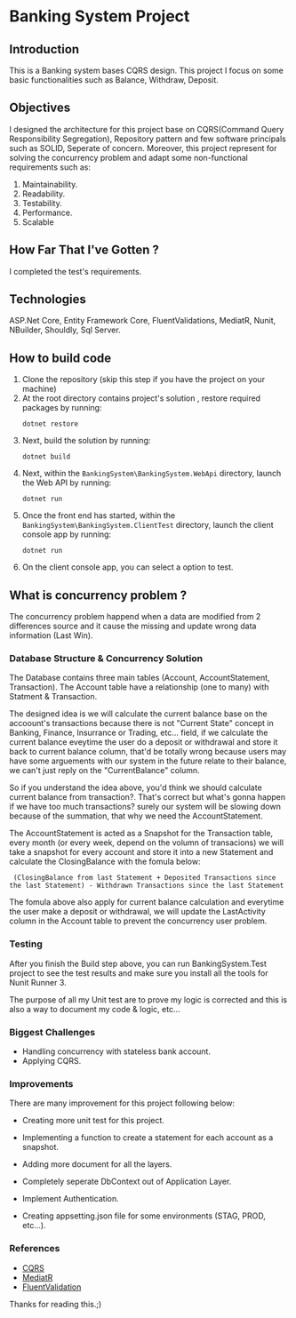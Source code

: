 
# Banking System Project

## Introduction

This is a Banking system bases CQRS design. This project I focus on some basic functionalities such as Balance, Withdraw, Deposit.

## Objectives

I designed the architecture for this project base on CQRS(Command Query Responsibility Segregation), Repository pattern and few software principals such as SOLID, Seperate of concern. Moreover, this project represent for solving the concurrency problem and adapt some non-functional requirements such as:

1. Maintainability.
2. Readability.
3. Testability.
4. Performance.
5. Scalable

## How Far That I've Gotten ?

I completed the test's requirements.

## Technologies

ASP.Net Core, Entity Framework Core, FluentValidations, MediatR, Nunit, NBuilder, Shouldly, Sql Server. 

## How to build code

  1. Clone the repository (skip this step if you have the project on your machine)
  2. At the root directory contains project's solution , restore required packages by running:
     ```
     dotnet restore
     ```
  3. Next, build the solution by running:
     ```
     dotnet build
     ```
  4. Next, within the `BankingSystem\BankingSystem.WebApi` directory, launch the Web API by running:
     ```
     dotnet run
     ```
  5. Once the front end has started, within the `BankingSystem\BankingSystem.ClientTest` directory, launch the client console app by running:
     ```
	 dotnet run
	 ```
  5. On the client console app, you can select a option to test.

## What is concurrency problem ?

The concurrency problem happend when a data are modified from 2 differences source and it cause the missing and update wrong data information (Last Win).

### Database Structure & Concurrency Solution

The Database contains three main tables (Account, AccountStatement, Transaction). The Account table have a relationship (one to many) with Statment & Transaction.

The designed idea is we will calculate the current balance base on the accoount's transactions because there is not "Current State" concept in Banking, Finance, Insurrance or Trading, etc... field, if we calculate the current balance eveytime the user do a deposit or withdrawal and store it back to current balance column, that'd be totally wrong because users may have some arguements with our system in the future relate to their balance, we can't just reply on the "CurrentBalance" column.

So if you understand the idea above, you'd think we should calculate current balance from transaction?. That's correct but what's gonna happen if we have too much transactions? surely our system will be slowing down because of the summation, that why we need the AccountStatement. 

The AccountStatement is acted as a Snapshot for the Transaction table, every month (or every week, depend on the volumn of transacions) we will take a snapshot for every account and store it into a new Statement and calculate the ClosingBalance with the fomula below:

```
 (ClosingBalance from last Statement + Deposited Transactions since the last Statement) - Withdrawn Transactions since the last Statement
```
The fomula above also apply for current balance calculation and everytime the user make a deposit or withdrawal, we will update the LastActivity column in the Account table to prevent the concurrency user problem.

### Testing

After you finish the Build step above, you can run BankingSystem.Test project to see the test results and make sure you install all the tools for Nunit Runner 3.

The purpose of all my Unit test are to prove my logic is corrected and this is also a way to document my code & logic, etc...

### Biggest Challenges

- Handling concurrency with stateless bank account.
- Applying CQRS.

### Improvements
There are many improvement for this project following below:

+ Creating more unit test for this project.

+ Implementing a function to create a statement for each account as a snapshot. 

+ Adding more document for all the layers.

+ Completely seperate DbContext out of Application Layer.

+ Implement Authentication.

+ Creating appsetting.json file for some environments (STAG, PROD, etc...). 

### References
* [CQRS](https://martinfowler.com/bliki/CQRS.html)
* [MediatR](https://github.com/jbogard/MediatR)
* [FluentValidation](https://github.com/JeremySkinner/FluentValidation)
 
Thanks for reading this.;)



